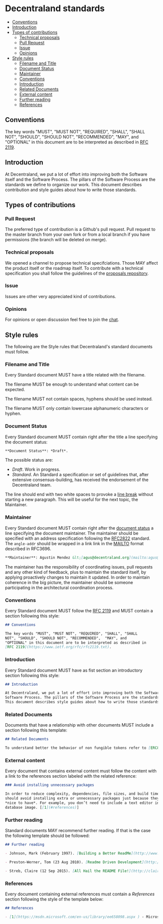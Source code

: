 # Decentraland standards

* [Conventions](#conventions)
* [Introduction](#introduction)
* [Types of contributions](#types-of-contributions)
  * [Technical proposals](#technical-proposals)
  * [Pull Request](#types-of-contributions)
  * [Issue](#issue)
  * [Opinions](#opinions)
* [Style rules](#style-rules)
  * [Filename and Title](#filename-and-title)
  * [Document Status](#document-status)
  * [Maintainer](#maintainer)
  * [Conventions](#conventions)
  * [Introduction](#introduction)
  * [Related Documents](#related-documents)
  * [External content](#external-content)
  * [Further reading](#further-reading)
  * [References](#references)

## Conventions

The key words "MUST", "MUST NOT", "REQUIRED", "SHALL", "SHALL
NOT", "SHOULD", "SHOULD NOT", "RECOMMENDED",  "MAY", and
"OPTIONAL" in this document are to be interpreted as described in
[RFC 2119](https://www.ietf.org/rfc/rfc2119.txt).

## Introduction

At Decentraland, we put a lot of effort into improving both the Software itself and the
Software Process. The pillars of the Software Process are the standards we define to organize our work.
This document describes contribution and style guides about how to write those standards.

## Types of contributions

### Pull Request

The preferred type of contribution is a Github's pull request. Pull request to the master branch from your own fork or from a local branch if you have permissions (the branch will be deleted on merge).

### Technical proposals

We opened a channel to propose technical specifciations. Those MAY affect the product itself or the roadmap itself.
To contribute with a technical specification you shall follow the guidelines of the [proposals repository](https://github.com/decentraland/proposals).

### Issue

Issues are other very appreciated kind of contributions.

### Opinions

For opinions or open discussion feel free to join the [chat](https://chat.decentraland.org).

## Style rules

The following are the Style rules that Decentraland's standard documents must follow.

### Filename and Title

Every Standard document MUST have a title related with the
filename.

The filename MUST be enough to understand what content can be expected.

The filename MUST not contain spaces, hyphens should be used instead.

The filename MUST only contain lowercase alphanumeric characters or hyphen.

### Document Status

Every Standard document MUST contain right after the title
a line specifying the document status:

```markdown
**Document Status**: *Draft*.  
```
The possible status are:

- *Draft*. Work in progress.
- *Standard*. An Standard a specification or set of guidelines that, after extensive consensus-building, has received the endorsement of the Decentraland team.

The line should end with two white spaces to provoke a [line break](http://markdown-guide.readthedocs.io/en/latest/basics.html#line-return) without starting a new paragraph. This will be useful for the next topic, the Maintainer.

### Maintainer

Every Standard document MUST contain right after the [document status](#document-status) a line specifying the document maintainer.
The maintainer should be specified with an address specification following the [RFC2822](https://tools.ietf.org/html/rfc2822#section-3.4) standard.
The `angle-addr` should be wrapped in a link link in the [MAILTO](https://tools.ietf.org/html/rfc3696#section-4.3) format described in RFC3696.

```markdown
**Maintainer**: Agustin Mendez &lt;[agus@decentraland.org](mailto:agus@decentraland.org)&gt;.
```

The maintainer has the responsibility of coordinating issues, pull requests and any other kind
of feedback, plus to maintain the standard itself, by applying proactively changes to maintain it updated.
In order to maintain coherence in the big picture, the maintainer should be someone participating
in the architectural coordination process.

### Conventions

Every Standard document MUST follow the [RFC 2119](https://www.ietf.org/rfc/rfc2119.txt) and MUST contain a section following this style:

```markdown
## Conventions

The key words "MUST", "MUST NOT", "REQUIRED", "SHALL", "SHALL
NOT", "SHOULD", "SHOULD NOT", "RECOMMENDED",  "MAY", and
"OPTIONAL" in this document are to be interpreted as described in
[RFC 2119](https://www.ietf.org/rfc/rfc2119.txt).
```

### Introduction

Every Standard document MUST have as fist section an introductory section following this style:

```markdown
## Introduction

At Decentraland, we put a lot of effort into improving both the Software itself and the
Software Process. The pillars of the Software Process are the standards we define to organize our work.
This document describes style guides about how to write those standards.
```

### Related Documents

Documents that have a relationship with other documents MUST include a section following this template:

```markdown
## Related Documents

To understand better the behavior of non fungible tokens refer to [ERC821](https://github.com/decentraland/erc821) documentation.
```

### External content

Every document that contains external content must follow the content with a link to the references section labeled with the related reference:

```markdown
### Avoid installing unnecessary packages

In order to reduce complexity, dependencies, file sizes, and build times, you
should avoid installing extra or unnecessary packages just because they might be
*nice to have*. For example, you don’t need to include a text editor in a
database image. [[1](#references)]
```

### Further reading

Standard documents MAY recommend further reading. If that is the case the following template
should be followed:

```markdown
## Further reading

- Johnson, Mark (February 1997). [Building a Better ReadMe](http://www.ingentaconnect.com/content/stc/tc/1997/00000044/00000001/art00004). Technical Communication. Society for Technical Communication.

- Preston-Werner, Tom (23 Aug 2010). [Readme Driven Development](http://tom.preston-werner.com/2010/08/23/readme-driven-development.html). Tom Preston-Werner's personal blog.

- Streb, Claire (12 Sep 2015). [All Hail the README File!](http://clairenstreb.blogspot.com/2015/09/all-hail-readme-file.html). Claire N Streb - Expert Remote Senior Software Engineer's personal blog.
```

### References

Every document containing external references must contain a *References* section following the style of the template below:

```markdown
## References

- [1](https://msdn.microsoft.com/en-us/library/ee658098.aspx ) - Microsoft, What is Software Architecture?.
```